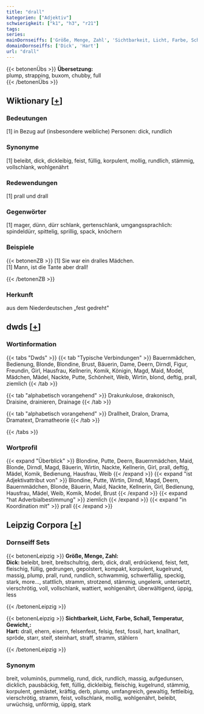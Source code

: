 ```yaml
---
title: "drall"
kategorien: ["Adjektiv"]
schwierigkeit: ["k1", "h3", "r21"]
tags:
series:
mainDornseiffs: ['Größe, Menge, Zahl', 'Sichtbarkeit, Licht, Farbe, Schall, Temperatur, Gewicht,']
domainDornseiffs: ['Dick', 'Hart']
url: "drall"
---
```


{{< betonenÜbs >}}
**Übersetzung:**  
plump, strapping, buxom, chubby, full  
{{< /betonenÜbs >}}

## Wiktionary [[+](https://de.wiktionary.org/wiki/drall)]

### Bedeutungen
[1] in Bezug auf (insbesondere weibliche) Personen: dick, rundlich  

### Synonyme
[1] beleibt, dick, dickleibig, feist, füllig, korpulent, mollig, rundlich, stämmig, vollschlank, wohlgenährt  

### Redewendungen
[1] prall und drall  

### Gegenwörter
[1] mager, dünn, dürr schlank, gertenschlank, umgangssprachlich: spindeldürr, spittelig, sprillig, spack, knöchern  

### Beispiele
{{< betonenZB >}}
[1] Sie war ein dralles Mädchen.  
[1] Mann, ist die Tante aber drall!  

{{< /betonenZB >}}
### Herkunft
aus dem Niederdeutschen „fest gedreht"  



## dwds [[+](https://www.dwds.de/wb/drall)]

### Wortinformation
{{< tabs "Dwds" >}}
{{< tab "Typische Verbindungen" >}}
Bauernmädchen, Bedienung, Blonde, Blondine, Brust, Bäuerin, Dame, Deern, Dirndl, Figur, Freundin, Girl, Hausfrau, Kellnerin, Komik, Königin, Magd, Maid, Model, Mädchen, Mädel, Nackte, Putte, Schönheit, Weib, Wirtin, blond, deftig, prall, ziemlich
{{< /tab >}}

{{< tab "alphabetisch vorangehend" >}}
Drakunkulose, drakonisch, Draisine, drainieren, Drainage
{{< /tab >}}

{{< tab "alphabetisch vorangehend" >}}
Drallheit, Dralon, Drama, Dramatext, Dramatheorie
{{< /tab >}}

{{< /tabs >}}

### Wortprofil
{{< expand "Überblick" >}} Blondine, Putte, Deern, Bauernmädchen, Maid, Blonde, Dirndl, Magd, Bäuerin, Wirtin, Nackte, Kellnerin, Girl, prall, deftig, Mädel, Komik, Bedienung, Hausfrau, Weib {{< /expand >}}
{{< expand "ist Adjektivattribut von" >}} Blondine, Putte, Wirtin, Dirndl, Magd, Deern, Bauernmädchen, Blonde, Bäuerin, Maid, Nackte, Kellnerin, Girl, Bedienung, Hausfrau, Mädel, Weib, Komik, Model, Brust {{< /expand >}}
{{< expand "hat Adverbialbestimmung" >}} ziemlich {{< /expand >}}
{{< expand "in Koordination mit" >}} prall {{< /expand >}}

## Leipzig Corpora [[+](https://corpora.uni-leipzig.de/en/res?word=drall&corpusId=deu_newscrawl-public_2018)]

### Dornseiff Sets
{{< betonenLeipzig >}}
**Größe, Menge, Zahl:**  
**Dick:** beleibt, breit, breitschultrig, derb, dick, drall, erdrückend, feist, fett, fleischig, füllig, gedrungen, gepolstert, kompakt, korpulent, kugelrund, massig, plump, prall, rund, rundlich, schwammig, schwerfällig, speckig, stark, more..., stattlich, stramm, strotzend, stämmig, ungelenk, untersetzt, vierschrötig, voll, vollschlank, wattiert, wohlgenährt, überwältigend, üppig, less  

{{< /betonenLeipzig >}}


{{< betonenLeipzig >}}
**Sichtbarkeit, Licht, Farbe, Schall, Temperatur, Gewicht,:**  
**Hart:** drall, ehern, eisern, felsenfest, felsig, fest, fossil, hart, knallhart, spröde, starr, steif, steinhart, straff, stramm, stählern  

{{< /betonenLeipzig >}}

### Synonym
breit, voluminös, pummelig, rund, dick, rundlich, massig, aufgedunsen, dicklich, pausbäckig, fett, füllig, dickleibig, fleischig, kugelrund, stämmig, korpulent, gemästet, kräftig, derb, plump, umfangreich, gewaltig, fettleibig, vierschrötig, stramm, feist, vollschlank, mollig, wohlgenährt, beleibt, urwüchsig, unförmig, üppig, stark

